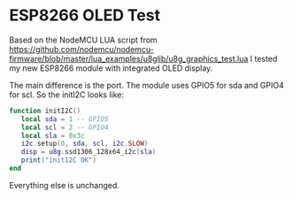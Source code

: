 # ESP8266 OLED Test

Based on the NodeMCU LUA script from https://github.com/nodemcu/nodemcu-firmware/blob/master/lua_examples/u8glib/u8g_graphics_test.lua I tested my new ESP8266 module with integrated OLED display.

The main difference is the port. The module uses GPIO5 for sda and GPIO4 for scl. So the initI2C looks like:

```lua
function initI2C()
   local sda = 1 -- GPIO5
   local scl = 2 -- GPIO4
   local sla = 0x3c
   i2c.setup(0, sda, scl, i2c.SLOW)
   disp = u8g.ssd1306_128x64_i2c(sla)
   print("initI2C OK")
end 
```

Everything else is unchanged.


